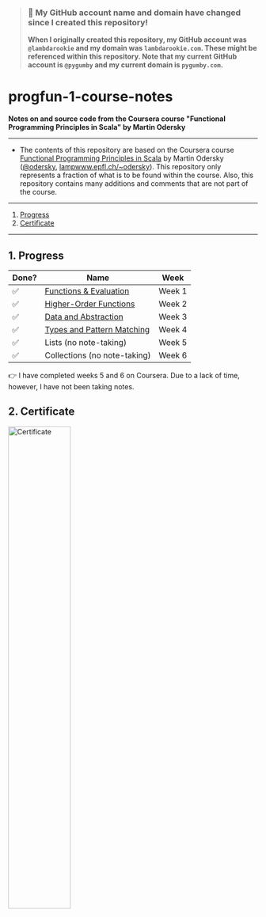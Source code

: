 > ### 🚨 My GitHub account name and domain have changed since I created this repository!
> **When I originally created this repository, my GitHub account was `@lambdarookie` and my domain was `lambdarookie.com`.
> These might be referenced within this repository.
> Note that my current GitHub account is `@pygumby` and my current domain is `pygumby.com`.**

# progfun-1-course-notes

**Notes on and source code from the Coursera course "Functional Programming Principles in Scala" by Martin Odersky**

---

* The contents of this repository are based on the Coursera course [Functional Programming Principles in Scala](https://de.coursera.org/learn/progfun1) by Martin Odersky ([@odersky](https://github.com/odersky), [lampwww.epfl.ch/~odersky](https://lampwww.epfl.ch/~odersky)).
  This repository only represents a fraction of what is to be found within the course.
  Also, this repository contains many additions and comments that are not part of the course.

---

1. [Progress](#1-progress) 
2. [Certificate](#2-certificate)

---

## 1. Progress

|  Done?             | Name                                          | Week    |
|--------------------|-----------------------------------------------|---------|
| :white_check_mark: | [Functions & Evaluation](notes/week_1.md)     | Week 1  |
| :white_check_mark: | [Higher-Order Functions](notes/week_2.md)     | Week 2  |
| :white_check_mark: | [Data and Abstraction](notes/week_3.md)       | Week 3  |
| :white_check_mark: | [Types and Pattern Matching](notes/week_4.md) | Week 4  |
| :white_check_mark: | Lists (no note-taking)                        | Week 5  |
| :white_check_mark: | Collections (no note-taking)                  | Week 6  |

:point_right: I have completed weeks 5 and 6 on Coursera.
Due to a lack of time, however, I have not been taking notes.

## 2. Certificate

<a href="https://www.coursera.org/account/accomplishments/records/EEPS5QERHXNC">
  <img alt="Certificate" width=50% height=50% src="certificate/epfl_functional_programming_principles_in_scala_certificate.png" />
</a>
